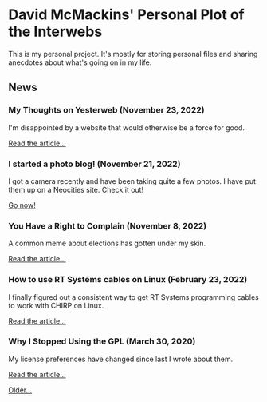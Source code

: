 <title>Dave's World</title>

David McMackins' Personal Plot of the Interwebs
===============================================

This is my personal project. It's mostly for storing personal files and sharing 
anecdotes about what's going on in my life.

News
----

### My Thoughts on Yesterweb (November 23, 2022)

I'm disappointed by a website that would otherwise be a force for good.

[Read the article...](/articles/yesterweb.html)

### I started a photo blog! (November 21, 2022)

I got a camera recently and have been taking quite a few photos. I have put
them up on a Neocities site. Check it out!

[Go now!](https://zerock.neocities.org/)

### You Have a Right to Complain (November 8, 2022)

A common meme about elections has gotten under my skin.

[Read the article...](/articles/election-gatekeeping.html)

### How to use RT Systems cables on Linux (February 23, 2022)

I finally figured out a consistent way to get RT Systems programming cables to
work with CHIRP on Linux.

[Read the article...](/articles/rt-systems-linux.html)

### Why I Stopped Using the GPL (March 30, 2020)

My license preferences have changed since last I wrote about them.

[Read the article...](/articles/not-gpl.html)

[Older...](/newsarchive.html)
